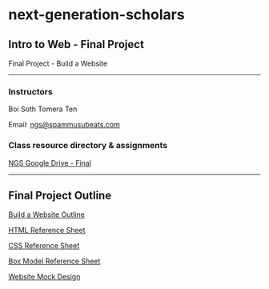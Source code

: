 # next-generation-scholars
## Intro to Web - Final Project
Final Project - Build a Website

---

### Instructors

Boi Soth
Tomera Ten

Email: ngs@spammusubeats.com

### Class resource directory & assignments
[NGS Google Drive - Final](https://drive.google.com/open?id=19WqBtwltRFholMwyRMiez6HDnfe2z_ie)

---

## Final Project Outline

[Build a Website Outline](https://drive.google.com/open?id=1JoCc9wAIadTjeAzrGl1iaDurbY0wIou2GGfSCZMkGN0)

[HTML Reference Sheet](https://drive.google.com/open?id=1wAK7F28oqnz6SRBMwYFansZn15Jz6RFBmXQryb6TqlY)

[CSS Reference Sheet](https://drive.google.com/open?id=1I458ii4oWDtI_bR6fTxC-_9P-a_w4d_lGuBOoQxvBFA)

[Box Model Reference Sheet](https://drive.google.com/open?id=1YIuc6qzLwfmMmpUj0-R0jiUV_qvdWFYfyjmwfJt2nbQ)

[Website Mock Design](https://drive.google.com/open?id=13j14QTY9TAAusI74y6-iDqNhztvOtk6D6sKFpE1-deg)